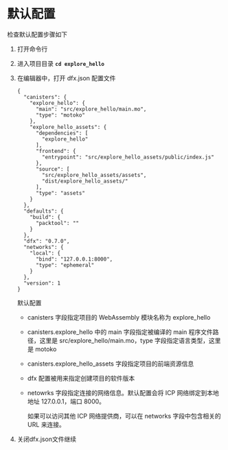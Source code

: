 # 默认配置

检查默认配置步骤如下

1. 打开命令行
2. 进入项目目录  **`cd explore_hello`**
3. 在编辑器中，打开 dfx.json 配置文件  


   ```text
   {
     "canisters": {
       "explore_hello": {
         "main": "src/explore_hello/main.mo",
         "type": "motoko"
       },
       "explore_hello_assets": {
         "dependencies": [
           "explore_hello"
         ],
         "frontend": {
           "entrypoint": "src/explore_hello_assets/public/index.js"
         },
         "source": [
           "src/explore_hello_assets/assets",
           "dist/explore_hello_assets/"
         ],
         "type": "assets"
       }
     },
     "defaults": {
       "build": {
         "packtool": ""
       }
     },
     "dfx": "0.7.0",
     "networks": {
       "local": {
         "bind": "127.0.0.1:8000",
         "type": "ephemeral"
       }
     },
     "version": 1
   }
   ```

   默认配置

   * canisters 字段指定项目的 WebAssembly 模块名称为 explore\_hello
   * canisters.explore\_hello 中的 main 字段指定被编译的 main 程序文件路径，这里是 src/explore\_hello/main.mo，type 字段指定语言类型，这里是 motoko
   * canisters.explore\_hello\_assets 字段指定项目的前端资源信息
   * dfx 配置被用来指定创建项目的软件版本
   * netowrks 字段指定连接的网络信息。默认配置会将 ICP 网络绑定到本地地址 127.0.0.1，端口 8000。

     如果可以访问其他 ICP 网络提供商，可以在 networks 字段中包含相关的 URL 来连接。

4. 关闭dfx.json文件继续

